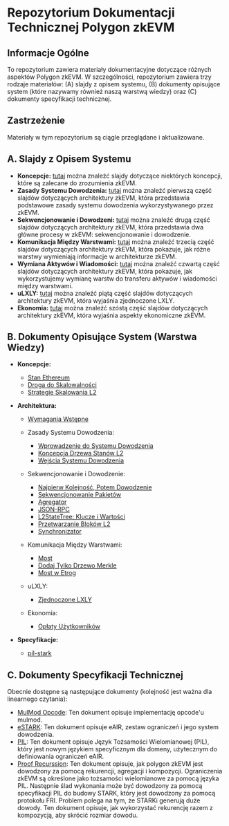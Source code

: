 # Repozytorium Dokumentacji Technicznej Polygon zkEVM

## Informacje Ogólne
To repozytorium zawiera materiały dokumentacyjne dotyczące różnych aspektów Polygon zkEVM. W szczególności, repozytorium zawiera trzy rodzaje materiałów: (A) slajdy z opisem systemu, (B) dokumenty opisujące system (które nazywamy również naszą warstwą wiedzy) oraz (C) dokumenty specyfikacji technicznej.

## Zastrzeżenie
Materiały w tym repozytorium są ciągle przeglądane i aktualizowane.

## A. Slajdy z Opisem Systemu

- **Koncepcje:** [tutaj](./slides/zkevm-concepts.pdf) można znaleźć slajdy dotyczące niektórych koncepcji, które są zalecane do zrozumienia zkEVM. 
- **Zasady Systemu Dowodzenia:** [tutaj](./slides/zkevm-architecture-part1-proving-system-principles.pdf) można znaleźć pierwszą część slajdów dotyczących architektury zkEVM, która przedstawia podstawowe zasady systemu dowodzenia wykorzystywanego przez zkEVM.
- **Sekwencjonowanie i Dowodzeni:** [tutaj](./slides/zkevm-architecture-part2-sequencing-and-proving.pdf) można znaleźć drugą część slajdów dotyczących architektury zkEVM, która przedstawia dwa główne procesy w zkEVM: sekwencjonowanie i dowodzenie.
- **Komunikacja Między Warstwami:** [tutaj](./slides/zkevm-architecture-part3-layer-communication.pdf) można znaleźć trzecią część slajdów dotyczących architektury zkEVM, która pokazuje, jak różne warstwy wymieniają informacje w architekturze zkEVM.
- **Wymiana Aktywów i Wiadomości:** [tutaj](./slides/zkevm-architecture-part4-exchanging-assets-and-messages.pdf) można znaleźć czwartą część slajdów dotyczących architektury zkEVM, która pokazuje, jak wykorzystujemy wymianę warstw do transferu aktywów i wiadomości między warstwami.
- **uLXLY:** [tutaj](./slides/zkevm-architecture-part5-ulxly.pdf) można znaleźć piątą część slajdów dotyczących architektury zkEVM, która wyjaśnia zjednoczone LXLY.
- **Ekonomia:** [tutaj](./slides/zkevm-architecture-part6-economics.pdf) można znaleźć szóstą część slajdów dotyczących architektury zkEVM, która wyjaśnia aspekty ekonomiczne zkEVM.

## B. Dokumenty Opisujące System (Warstwa Wiedzy)

- **Koncepcje:**
  - [Stan Ethereum](./knowledge-layer/concepts/ethereum-state.pdf)
  - [Droga do Skalowalności](./knowledge-layer/concepts/road-to-scalability.pdf)
  - [Strategie Skalowania L2](./knowledge-layer/concepts/l2-scaling-strategies.pdf)

- **Architektura:**

  - [Wymagania Wstępne](./knowledge-layer/architecture/pre-requisites.pdf)

  - Zasady Systemu Dowodzenia:

    - [Wprowadzenie do Systemu Dowodzenia](./knowledge-layer/architecture/intro-proving-system.pdf)
    - [Koncepcja Drzewa Stanów L2](./knowledge-layer/architecture/l2-state-tree-concept.pdf)
    - [Wejścia Systemu Dowodzenia](./knowledge-layer/architecture/proof-inputs.pdf)

  - Sekwencjonowanie i Dowodzenie:
    - [Najpierw Kolejność, Potem Dowodzenie](./knowledge-layer/architecture/order-then-prove.pdf)
    - [Sekwencjonowanie Pakietów](./knowledge-layer/architecture/sequencing-batches.pdf)
    - [Agregator](./knowledge-layer/architecture/aggregator.pdf)
    - [JSON-RPC](./knowledge-layer/architecture/zkevm-network.pdf)
    - [L2StateTree: Klucze i Wartości](./knowledge-layer/architecture/L2StateTree.pdf)
    - [Przetwarzanie Bloków L2](./knowledge-layer/architecture/processing-l2-blocks.pdf)
    - [Synchronizator](./knowledge-layer/architecture/synchronizer.pdf)
  
  - Komunikacja Między Warstwami:
    - [Most](./knowledge-layer/architecture/bridge.pdf)
    - [Dodaj Tylko Drzewo Merkle](./knowledge-layer/architecture/append-only-smt.pdf)
    - [Most w Etrog](./knowledge-layer/architecture/bridge-etrog.pdf)

  - uLXLY:
    
    - [Zjednoczone LXLY](./knowledge-layer/architecture/ulxly.pdf)

  - Ekonomia:

    - [Opłaty Użytkowników](./knowledge-layer/architecture/users-fees.pdf)

- **Specyfikacje:**
  - [pil-stark](./knowledge-layer/specs/PDFs/estark.pdf)

## C. Dokumenty Specyfikacji Technicznej

Obecnie dostępne są następujące dokumenty (kolejność jest ważna dla linearnego czytania):
- [MulMod Opcode](./docs/opcode-mulmod.pdf):
  Ten dokument opisuje implementację opcode'u mulmod.
- [eSTARK](./docs/estark.pdf):
  Ten dokument opisuje eAIR, zestaw ograniczeń i jego system dowodzenia.
- [PIL](./docs/pil.pdf):
  Ten dokument opisuje Język Tożsamości Wielomianowej (PIL), który jest nowym językiem specyficznym dla domeny, użytecznym do definiowania ograniczeń eAIR.
- [Proof Recurssion](./docs/proof-recursion.pdf):
  Ten dokument opisuje, jak polygon zkEVM jest dowodzony za pomocą rekurencji, agregacji i kompozycji. Ograniczenia zkEVM są określone jako tożsamości wielomianowe za pomocą języka PIL. Następnie ślad wykonania może być dowodzony za pomocą specyfikacji PIL do budowy STARK, który jest dowodzony za pomocą protokołu FRI. Problem polega na tym, że STARKi generują duże dowody. Ten dokument opisuje, jak wykorzystać rekurencję razem z kompozycją, aby skrócić rozmiar dowodu.